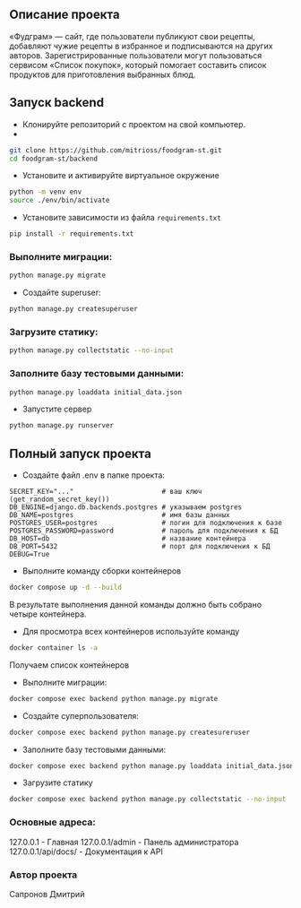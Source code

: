## Описание проекта

«Фудграм» — сайт, где пользователи публикуют свои рецепты, добавляют чужие рецепты в избранное и подписываются на других авторов. Зарегистрированные пользователи могут пользоваться сервисом «Список покупок», который помогает составить список продуктов для приготовления выбранных блюд.

## Запуск backend

- Клонируйте репозиторий с проектом на свой компьютер.
- 
```bash
git clone https://github.com/mitrioss/foodgram-st.git
cd foodgram-st/backend
```

- Установите и активируйте виртуальное окружение

```bash
python -m venv env
source ./env/bin/activate
```

- Установите зависимости из файла `requirements.txt`
```bash
pip install -r requirements.txt
```

### Выполните миграции:

```bash
python manage.py migrate
```
- Создайте superuser:

```bash
python manage.py createsuperuser
```

### Загрузите статику:

```bash
python manage.py collectstatic --no-input
```

### Заполните базу тестовыми данными:

```bash
python manage.py loaddata initial_data.json
```

- Запустите сервер 
```bash
python manage.py runserver
```

## Полный запуск проекта

- Создайте файл .env в папке проекта:

```.env
SECRET_KEY="..."                      # ваш ключ (get_random_secret_key())
DB_ENGINE=django.db.backends.postgres # указываем postgres
DB_NAME=postgres                      # имя базы данных
POSTGRES_USER=postgres                # логин для подключения к базе
POSTGRES_PASSWORD=password            # пароль для подключения к БД
DB_HOST=db                            # название контейнера
DB_PORT=5432                          # порт для подключения к БД
DEBUG=True                            
```

- Выполните команду сборки контейнеров

```bash
docker compose up -d --build
```
В результате выполнения данной команды должно быть собрано четыре контейнера.

- Для просмотра всех контейнеров используйте команду

```bash
docker container ls -a
```
Получаем список контейнеров

- Выполните миграции:

```bash
docker compose exec backend python manage.py migrate
```

- Создайте суперпользователя:

```bash
docker compose exec backend python manage.py createsureruser
```

- Заполните базу тестовыми данными:

```bash
docker compose exec backend python manage.py loaddata initial_data.json
```

- Загрузите статику

```bash
docker compose exec backend python manage.py collectstatic --no-input
```

### Основные адреса:
127.0.0.1 - Главная 
127.0.0.1/admin - Панель администратора 
127.0.0.1/api/docs/ - Документация к API 

### Автор проекта
Сапронов Дмитрий
